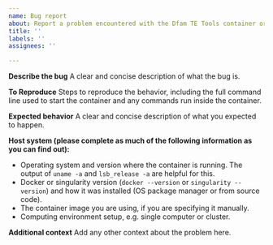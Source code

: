 ```yaml
---
name: Bug report
about: Report a problem encountered with the Dfam TE Tools container or included software.
title: ''
labels: ''
assignees: ''

---
```


**Describe the bug**
A clear and concise description of what the bug is.

**To Reproduce**
Steps to reproduce the behavior, including the full command line used to start the container and any commands run inside the container.

**Expected behavior**
A clear and concise description of what you expected to happen.

**Host system (please complete as much of the following information as you can find out):**
 - Operating system and version where the container is running. The output of `uname -a` and `lsb_release -a` are helpful for this.
 - Docker or singularity version (`docker --version` or `singularity --version`) and how it was installed (OS package manager or from source code).
 - The container image you are using, if you are specifying it manually.
 - Computing environment setup, e.g. single computer or cluster.

**Additional context**
Add any other context about the problem here.
